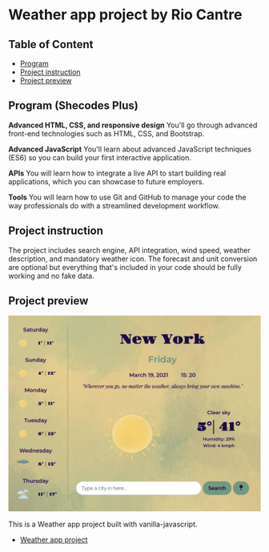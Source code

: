 # Weather app project by Rio Cantre

## Table of Content

- [Program](#program)
- [Project instruction](#Projectinstruction)
- [Project preview](#Projectpreview)

## Program (Shecodes Plus)

**Advanced HTML, CSS, and responsive design**
You'll go through advanced front-end technologies such as HTML, CSS, and Bootstrap.

**Advanced JavaScript**
You'll learn about advanced JavaScript techniques (ES6) so you can build your first interactive application.

**APIs**
You will learn how to integrate a live API to start building real applications, which you can showcase to future employers.

**Tools**
You will learn how to use Git and GitHub to manage your code the way professionals do with a streamlined development workflow.

## Project instruction

The project includes search engine, API integration, wind speed, weather description, and mandatory weather icon. The forecast and unit conversion are optional but everything that's included in your code should be fully working and no fake data.

## Project preview

![preview](/image/preview.jpeg)

This is a Weather app project built with vanilla-javascript.

- [Weather app project](https://agitated-lumiere-91fd41.netlify.app/)
